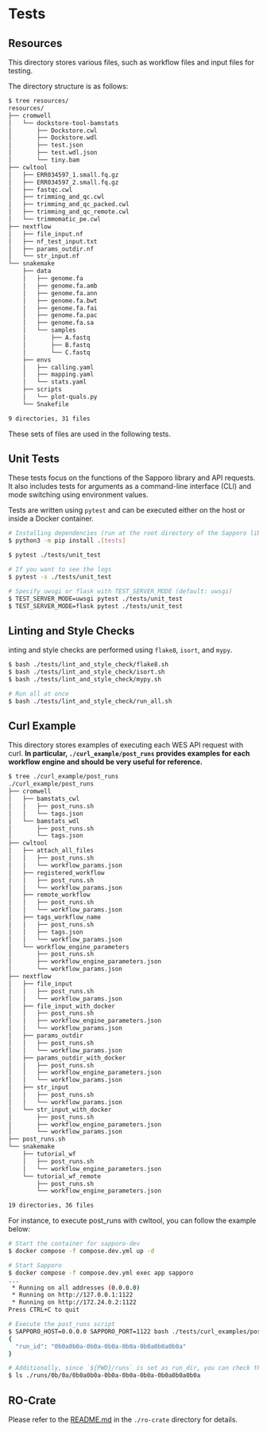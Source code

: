 # Tests

## Resources

This directory stores various files, such as workflow files and input files for testing.

The directory structure is as follows:

```bash
$ tree resources/
resources/
├── cromwell
│   └── dockstore-tool-bamstats
│       ├── Dockstore.cwl
│       ├── Dockstore.wdl
│       ├── test.json
│       ├── test.wdl.json
│       └── tiny.bam
├── cwltool
│   ├── ERR034597_1.small.fq.gz
│   ├── ERR034597_2.small.fq.gz
│   ├── fastqc.cwl
│   ├── trimming_and_qc.cwl
│   ├── trimming_and_qc_packed.cwl
│   ├── trimming_and_qc_remote.cwl
│   └── trimmomatic_pe.cwl
├── nextflow
│   ├── file_input.nf
│   ├── nf_test_input.txt
│   ├── params_outdir.nf
│   └── str_input.nf
└── snakemake
    ├── data
    │   ├── genome.fa
    │   ├── genome.fa.amb
    │   ├── genome.fa.ann
    │   ├── genome.fa.bwt
    │   ├── genome.fa.fai
    │   ├── genome.fa.pac
    │   ├── genome.fa.sa
    │   └── samples
    │       ├── A.fastq
    │       ├── B.fastq
    │       └── C.fastq
    ├── envs
    │   ├── calling.yaml
    │   ├── mapping.yaml
    │   └── stats.yaml
    ├── scripts
    │   └── plot-quals.py
    └── Snakefile

9 directories, 31 files
```

These sets of files are used in the following tests.

## Unit Tests

These tests focus on the functions of the Sapporo library and API requests. It also includes tests for arguments as a command-line interface (CLI) and mode switching using environment values.

Tests are written using `pytest` and can be executed either on the host or inside a Docker container.

```bash
# Installing dependencies (run at the root directory of the Sapporo library)
$ python3 -m pip install .[tests]

$ pytest ./tests/unit_test

# If you want to see the logs
$ pytest -s ./tests/unit_test

# Specify uwsgi or flask with TEST_SERVER_MODE (default: uwsgi)
$ TEST_SERVER_MODE=uwsgi pytest ./tests/unit_test
$ TEST_SERVER_MODE=flask pytest ./tests/unit_test
```

## Linting and Style Checks

inting and style checks are performed using `flake8`, `isort`, and `mypy`.

```bash
$ bash ./tests/lint_and_style_check/flake8.sh
$ bash ./tests/lint_and_style_check/isort.sh
$ bash ./tests/lint_and_style_check/mypy.sh

# Run all at once
$ bash ./tests/lint_and_style_check/run_all.sh
```

## Curl Example

This directory stores examples of executing each WES API request with curl. **In particular, `./curl_example/post_runs` provides examples for each workflow engine and should be very useful for reference.**

```bash
$ tree ./curl_example/post_runs
./curl_example/post_runs
├── cromwell
│   ├── bamstats_cwl
│   │   ├── post_runs.sh
│   │   └── tags.json
│   └── bamstats_wdl
│       ├── post_runs.sh
│       └── tags.json
├── cwltool
│   ├── attach_all_files
│   │   ├── post_runs.sh
│   │   └── workflow_params.json
│   ├── registered_workflow
│   │   ├── post_runs.sh
│   │   └── workflow_params.json
│   ├── remote_workflow
│   │   ├── post_runs.sh
│   │   └── workflow_params.json
│   ├── tags_workflow_name
│   │   ├── post_runs.sh
│   │   ├── tags.json
│   │   └── workflow_params.json
│   └── workflow_engine_parameters
│       ├── post_runs.sh
│       ├── workflow_engine_parameters.json
│       └── workflow_params.json
├── nextflow
│   ├── file_input
│   │   ├── post_runs.sh
│   │   └── workflow_params.json
│   ├── file_input_with_docker
│   │   ├── post_runs.sh
│   │   ├── workflow_engine_parameters.json
│   │   └── workflow_params.json
│   ├── params_outdir
│   │   ├── post_runs.sh
│   │   └── workflow_params.json
│   ├── params_outdir_with_docker
│   │   ├── post_runs.sh
│   │   ├── workflow_engine_parameters.json
│   │   └── workflow_params.json
│   ├── str_input
│   │   ├── post_runs.sh
│   │   └── workflow_params.json
│   └── str_input_with_docker
│       ├── post_runs.sh
│       ├── workflow_engine_parameters.json
│       └── workflow_params.json
├── post_runs.sh
└── snakemake
    ├── tutorial_wf
    │   ├── post_runs.sh
    │   └── workflow_engine_parameters.json
    └── tutorial_wf_remote
        ├── post_runs.sh
        └── workflow_engine_parameters.json

19 directories, 36 files
```

For instance, to execute post_runs with cwltool, you can follow the example below:

```bash
# Start the container for sapporo-dev
$ docker compose -f compose.dev.yml up -d

# Start Sapporo
$ docker compose -f compose.dev.yml exec app sapporo
...
 * Running on all addresses (0.0.0.0)
 * Running on http://127.0.0.1:1122
 * Running on http://172.24.0.2:1122
Press CTRL+C to quit

# Execute the post_runs script
$ SAPPORO_HOST=0.0.0.0 SAPPORO_PORT=1122 bash ./tests/curl_examples/post_runs/cwltool/attach_all_files/post_runs.sh
{
  "run_id": "0b0a0b0a-0b0a-0b0a-0b0a-0b0a0b0a0b0a"
}

# Additionally, since `${PWD}/runs` is set as run_dir, you can check the actual run files
$ ls ./runs/0b/0a/0b0a0b0a-0b0a-0b0a-0b0a-0b0a0b0a0b0a
```

## RO-Crate

Please refer to the [README.md](./ro-crate/README.md) in the `./ro-crate` directory for details.
